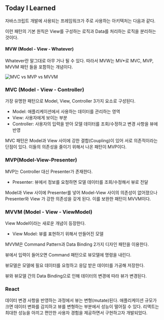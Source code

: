 ## Today I Learned

자바스크립트 개발에 사용되는 프레임워크가 주로 사용하는 아키텍처는 다음과 같다.

이런 패턴의 기본 원칙은 View를 구성하는 로직과 Data를 처리하는 로직을 분리하는 것이다.

#### MVW (Model - View - Whatever)

Whatever란 말그대로 아무 거나 될 수 있다. 따라서 MVW는 MV*로 MVC, MVP, MVVM 패턴 들을 포함하는 개념이다.

![MVC vs MVP vs MVVM](https://blog.xenomity.com/assets/images/2014-03-19-image_4.png)

### MVC (Model - View - Controller)

가장 유명한 패턴으로 Model, View, Controller 3가지 요소로 구성된다.

- Model: 애플리케이션에서 사용하는 데이터를 관리하는 영역
- View: 사용자에게 보이는 부분
- Controller: 사용자의 입력을 받아 모델 데이터를 조회/수정하고 변경 사항을 뷰에 반영

MVC 패턴은 Model과 View 사이에 강한 결합(Coupling)이 있어 서로 의존적이라는 단점이 있다. 이들의 의존성을 줄이기 위해서 나온 패턴이 MVP이다.

### MVP(Model-View-Presenter)

MVP는 Controller 대신 Presenter가 존재한다.

* Presenter: 뷰에서 정보를 요청하면 모델 데이터를 조회/수정해서 뷰로 전달

Model과 View 사이에 Presenter를 넣어 Model-View 사이의 의존성이 없어졌으나 Presenter와 View 가 강한 의존성을 갖게 된다. 이를 보완한 패턴이 MVVM이다.

### MVVM (Model - View - ViewModel)

View Model이라는 새로운 개념이 등장한다.

* View Model: 뷰를 표현하기 위해서 만들어진 모델

MVVM은 Command Pattern과 Data Binding 2가지 디자인 패턴을 이용한다.

뷰에서 입력이 들어오면 Command 패턴으로 뷰모델에 명령을 내린다.

뷰모델은 모델에 필요 데이터를 요청하고 응답 받은 데이터를 가공해 저장한다.

뷰와 뷰모델 간의 Data Binding으로 인해 데이터의 변경에 따라 뷰가 변경된다.

### React

데이터 변경 사항을 반영하는 과정에서 뷰는 변형(mutate)된다. 애플리케이션 규모가 크면 데이터 변화를 감지하고 뷰를 변형하는 부분에서 성능이 떨어질 수 있다. 리액트는 최대한 성능을 아끼고 편안한 사용자 경험을 제공하면서 구현하고자 개발되었다.

